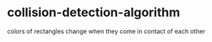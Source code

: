 # collision-detection-algorithm
colors of rectangles change when they come in contact of each other
